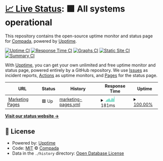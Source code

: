 # [📈 Live Status](https://status.compada.dev): <!--live status--> **🟩 All systems operational**

This repository contains the open-source uptime monitor and status page for [Compada](https://www.compada.io), powered by [Upptime](https://github.com/upptime/upptime).

[![Uptime CI](https://github.com/compada/upptime/workflows/Uptime%20CI/badge.svg)](https://github.com/compada/upptime/actions?query=workflow%3A%22Uptime+CI%22)
[![Response Time CI](https://github.com/compada/upptime/workflows/Response%20Time%20CI/badge.svg)](https://github.com/compada/upptime/actions?query=workflow%3A%22Response+Time+CI%22)
[![Graphs CI](https://github.com/compada/upptime/workflows/Graphs%20CI/badge.svg)](https://github.com/compada/upptime/actions?query=workflow%3A%22Graphs+CI%22)
[![Static Site CI](https://github.com/compada/upptime/workflows/Static%20Site%20CI/badge.svg)](https://github.com/compada/upptime/actions?query=workflow%3A%22Static+Site+CI%22)
[![Summary CI](https://github.com/compada/upptime/workflows/Summary%20CI/badge.svg)](https://github.com/compada/upptime/actions?query=workflow%3A%22Summary+CI%22)

With [Upptime](https://upptime.js.org), you can get your own unlimited and free uptime monitor and status page, powered entirely by a GitHub repository. We use [Issues](https://github.com/compada/upptime/issues) as incident reports, [Actions](https://github.com/compada/upptime/actions) as uptime monitors, and [Pages](https://status.compada.dev) for the status page.

<!--start: status pages-->
<!-- This summary is generated by Upptime (https://github.com/upptime/upptime) -->
<!-- Do not edit this manually, your changes will be overwritten -->
<!-- prettier-ignore -->
| URL | Status | History | Response Time | Uptime |
| --- | ------ | ------- | ------------- | ------ |
| <img alt="" src="https://icons.duckduckgo.com/ip3/www.compada.io.ico" height="13"> [Marketing Pages](https://www.compada.io) | 🟩 Up | [marketing-pages.yml](https://github.com/compada/upptime/commits/HEAD/history/marketing-pages.yml) | <details><summary><img alt="Response time graph" src="./graphs/marketing-pages/response-time-week.png" height="20"> 181ms</summary><br><a href="https://status.compada.dev/history/marketing-pages"><img alt="Response time 197" src="https://img.shields.io/endpoint?url=https%3A%2F%2Fraw.githubusercontent.com%2Fcompada%2Fupptime%2FHEAD%2Fapi%2Fmarketing-pages%2Fresponse-time.json"></a><br><a href="https://status.compada.dev/history/marketing-pages"><img alt="24-hour response time 310" src="https://img.shields.io/endpoint?url=https%3A%2F%2Fraw.githubusercontent.com%2Fcompada%2Fupptime%2FHEAD%2Fapi%2Fmarketing-pages%2Fresponse-time-day.json"></a><br><a href="https://status.compada.dev/history/marketing-pages"><img alt="7-day response time 181" src="https://img.shields.io/endpoint?url=https%3A%2F%2Fraw.githubusercontent.com%2Fcompada%2Fupptime%2FHEAD%2Fapi%2Fmarketing-pages%2Fresponse-time-week.json"></a><br><a href="https://status.compada.dev/history/marketing-pages"><img alt="30-day response time 319" src="https://img.shields.io/endpoint?url=https%3A%2F%2Fraw.githubusercontent.com%2Fcompada%2Fupptime%2FHEAD%2Fapi%2Fmarketing-pages%2Fresponse-time-month.json"></a><br><a href="https://status.compada.dev/history/marketing-pages"><img alt="1-year response time 208" src="https://img.shields.io/endpoint?url=https%3A%2F%2Fraw.githubusercontent.com%2Fcompada%2Fupptime%2FHEAD%2Fapi%2Fmarketing-pages%2Fresponse-time-year.json"></a></details> | <details><summary><a href="https://status.compada.dev/history/marketing-pages">100.00%</a></summary><a href="https://status.compada.dev/history/marketing-pages"><img alt="All-time uptime 100.00%" src="https://img.shields.io/endpoint?url=https%3A%2F%2Fraw.githubusercontent.com%2Fcompada%2Fupptime%2FHEAD%2Fapi%2Fmarketing-pages%2Fuptime.json"></a><br><a href="https://status.compada.dev/history/marketing-pages"><img alt="24-hour uptime 100.00%" src="https://img.shields.io/endpoint?url=https%3A%2F%2Fraw.githubusercontent.com%2Fcompada%2Fupptime%2FHEAD%2Fapi%2Fmarketing-pages%2Fuptime-day.json"></a><br><a href="https://status.compada.dev/history/marketing-pages"><img alt="7-day uptime 100.00%" src="https://img.shields.io/endpoint?url=https%3A%2F%2Fraw.githubusercontent.com%2Fcompada%2Fupptime%2FHEAD%2Fapi%2Fmarketing-pages%2Fuptime-week.json"></a><br><a href="https://status.compada.dev/history/marketing-pages"><img alt="30-day uptime 100.00%" src="https://img.shields.io/endpoint?url=https%3A%2F%2Fraw.githubusercontent.com%2Fcompada%2Fupptime%2FHEAD%2Fapi%2Fmarketing-pages%2Fuptime-month.json"></a><br><a href="https://status.compada.dev/history/marketing-pages"><img alt="1-year uptime 100.00%" src="https://img.shields.io/endpoint?url=https%3A%2F%2Fraw.githubusercontent.com%2Fcompada%2Fupptime%2FHEAD%2Fapi%2Fmarketing-pages%2Fuptime-year.json"></a></details>

<!--end: status pages-->

[**Visit our status website →**](https://status.compada.dev)

## 📄 License

- Powered by: [Upptime](https://github.com/upptime/upptime)
- Code: [MIT](./LICENSE) © [Compada](https://www.compada.io)
- Data in the `./history` directory: [Open Database License](https://opendatacommons.org/licenses/odbl/1-0/)
